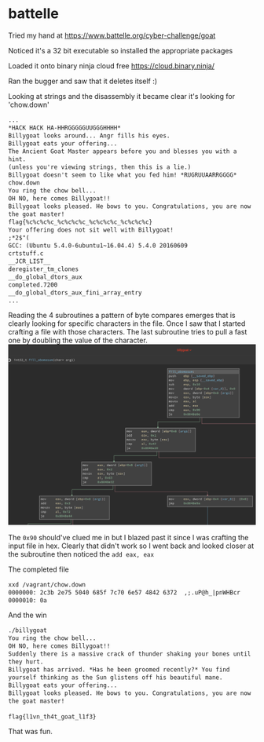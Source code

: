 # battelle

Tried my hand at https://www.battelle.org/cyber-challenge/goat

Noticed it's a 32 bit executable so installed the appropriate packages

Loaded it onto binary ninja cloud free https://cloud.binary.ninja/

Ran the bugger and saw that it deletes itself :)

Looking at strings and the disassembly it became clear it's looking for 'chow.down'
```
...
*HACK HACK HA-HHRGGGGGUUGGGHHHH*
Billygoat looks around... Angr fills his eyes.
Billygoat eats your offering...
The Ancient Goat Master appears before you and blesses you with a hint.
(unless you're viewing strings, then this is a lie.)
Billygoat doesn't seem to like what you fed him! *RUGRUUAARRGGGG*
chow.down
You ring the chow bell...
OH NO, here comes Billygoat!!
Billygoat looks pleased. He bows to you. Congratulations, you are now the goat master!
flag{%c%c%c%c_%c%c%c%c_%c%c%c%c_%c%c%c%c}
Your offering does not sit well with Billygoat!
;*2$"(
GCC: (Ubuntu 5.4.0-6ubuntu1~16.04.4) 5.4.0 20160609
crtstuff.c
__JCR_LIST__
deregister_tm_clones
__do_global_dtors_aux
completed.7200
__do_global_dtors_aux_fini_array_entry
...
```

Reading the 4 subroutines a pattern of byte compares emerges that is clearly looking for specific characters in the file.  Once I saw that I started crafting a file with those characters.  The last subroutine tries to pull a fast one by doubling the value of the character. 
![Last subroutine](billygoat.png)

The `0x90` should've clued me in but I blazed past it since I was crafting the input file in hex.  Clearly that didn't work so I went back and looked closer at the subroutine then noticed the `add eax, eax`

The completed file
```
xxd /vagrant/chow.down
0000000: 2c3b 2e75 5040 685f 7c70 6e57 4842 6372  ,;.uP@h_|pnWHBcr
0000010: 0a   
```

And the win
```
./billygoat
You ring the chow bell...
OH NO, here comes Billygoat!!
Suddenly there is a massive crack of thunder shaking your bones until they hurt.
Billygoat has arrived. *Has he been groomed recently?* You find yourself thinking as the Sun glistens off his beautiful mane.
Billygoat eats your offering...
Billygoat looks pleased. He bows to you. Congratulations, you are now the goat master!

flag{l1vn_th4t_goat_l1f3}
```

That was fun.
